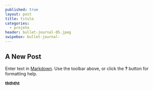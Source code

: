 ```yaml
---
published: true
layout: post
title: titulo
categories:
  - projeto
header: bullet-journal-05.jpeg
swipebox: bullet-journal-
---
```

## A New Post

Enter text in [Markdown](http://daringfireball.net/projects/markdown/). Use the toolbar above, or click the **?** button for formatting help.

**thththt**

